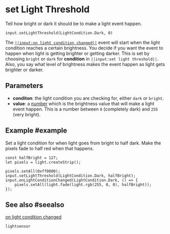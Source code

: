# set Light Threshold

Tell how bright or dark it should be to make a light event happen.

```sig
input.setLightThreshold(LightCondition.Dark, 0)
```

The [``||input:on light condition changed||``](/reference/input/on-light-condition-changed) event will start
when the light condition reaches a certain brightness. You decide if you want the event to happen when
light is getting brighter or getting darker. This is set by choosing `bright` or `dark` for **condition**
in ``||input:set light threshold||``. Also, you say what level of brightness makes the event happen as
light gets brighter or darker.

## Parameters

* **conditon**: the light condition you are checking for, either `dark` or `bright`.
* **value**: a [number](/types/number) which is the brightness value that will make a light event happen. This is a number between `0` (completely dark) and `255` (very bright).

## Example #example

Set a light condition for when light goes from bright to half dark. Make the pixels fade to half red when that happens.

```blocks
const halfBright = 127;
let pixels = light.createStrip();

pixels.setAll(0xff0000);
input.setLightThreshold(LightCondition.Dark, halfBright);
input.onLightConditionChanged(LightCondition.Dark, () => {
	pixels.setAll(light.fade(light.rgb(255, 0, 0), halfBright));
});
```

## See also #seealso

[on light condition changed](/reference/input/on-light-condition-changed)

```package
lightsensor
```
